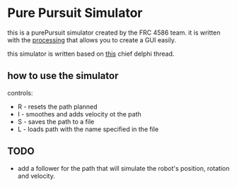 # Pure Pursuit Simulator
this is a purePursuit simulator created by the FRC 4586 team.
it is written with the [processing](https://processing.org/) that allows you to create a GUI easily.

this simulator is written based on [this](https://www.chiefdelphi.com/t/paper-implementation-of-the-adaptive-pure-pursuit-controller/166552) chief delphi thread.

## how to use the simulator
controls:

* R - resets the path planned
* I - smoothes and adds velocity ot the path
* S - saves the path to a file
* L - loads path with the name specified in the file
## TODO
* add a follower for the path that will simulate the robot's position, rotation and velocity.
 
